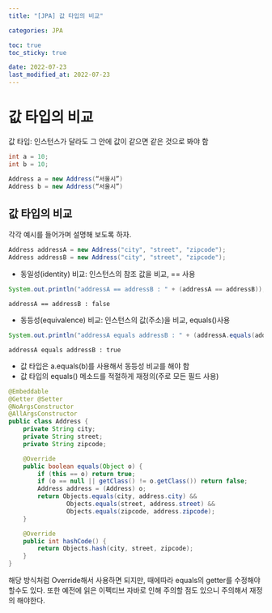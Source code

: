 ```yaml
---
title: "[JPA] 값 타입의 비교"

categories: JPA

toc: true
toc_sticky: true

date: 2022-07-23
last_modified_at: 2022-07-23
---
```


# 값 타입의 비교

값 타입: 인스턴스가 달라도 그 안에 값이 같으면 같은 것으로 봐야 함

```java
int a = 10;
int b = 10;
```

```java
Address a = new Address(“서울시”)
Address b = new Address(“서울시”)
```

## 값 타입의 비교

각각 예시를 들어가며 설명해 보도록 하자.
```java
Address addressA = new Address("city", "street", "zipcode");
Address addressB = new Address("city", "street", "zipcode");
```

- 동일성(identity) 비교: 인스턴스의 참조 값을 비교, == 사용

```java
System.out.println("addressA == addressB : " + (addressA == addressB));
```

```shell
addressA == addressB : false
```

- 동등성(equivalence) 비교: 인스턴스의 값(주소)을 비교, equals()사용

```java
System.out.println("addressA equals addressB : " + (addressA.equals(addressB)));
```

```shell
addressA equals addressB : true
```

- 값 타입은 a.equals(b)를 사용해서 동등성 비교를 해야 함
- 값 타입의 equals() 메소드를 적절하게 재정의(주로 모든 필드 사용)

```java
@Embeddable
@Getter @Setter
@NoArgsConstructor
@AllArgsConstructor
public class Address {
    private String city;
    private String street;
    private String zipcode;

    @Override
    public boolean equals(Object o) {
        if (this == o) return true;
        if (o == null || getClass() != o.getClass()) return false;
        Address address = (Address) o;
        return Objects.equals(city, address.city) &&
                Objects.equals(street, address.street) &&
                Objects.equals(zipcode, address.zipcode);
    }

    @Override
    public int hashCode() {
        return Objects.hash(city, street, zipcode);
    }
}
```

해당 방식처럼 Override해서 사용하면 되지만, 때에따라 equals의 getter를 수정해야 할수도 있다. 또한 예전에 읽은 이펙티브 자바로 인해 주의할 점도 있으니 주의해서 재정의 해야한다.